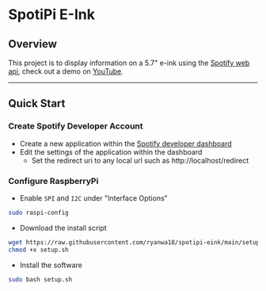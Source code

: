 # SpotiPi E-Ink

## Overview

This project is to display information on a 5.7" e-ink using the [Spotify web api](https://developer.spotify.com/documentation/web-api), check out a demo on [YouTube](https://www.youtube.com/watch?v=uQYIAYa27ds).

---

## Quick Start

### Create Spotify Developer Account

- Create a new application within the [Spotify developer dashboard](https://developer.spotify.com/dashboard/applications)
- Edit the settings of the application within the dashboard
  - Set the redirect uri to any local url such as http://localhost/redirect

### Configure RaspberryPi

- Enable `SPI` and `I2C` under "Interface Options"

```sh
sudo raspi-config
```

- Download the install script

```sh
wget https://raw.githubusercontent.com/ryanwa18/spotipi-eink/main/setup.sh
chmod +x setup.sh
```

- Install the software

```sh
sudo bash setup.sh
```
